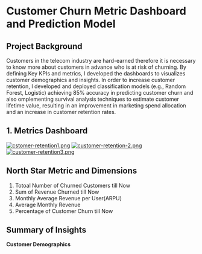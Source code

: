 # Customer Churn Metric Dashboard and Prediction Model

## Project Background
Customers in the telecom industry are hard-earned therefore it is necessary to know more about customers in advance who is at risk of churning. By defining Key KPIs and metrics, I developed the dashboards to visualizes customer demographics and insights. In order to increase customer retention, I developed and deployed classification models (e.g., Random Forest, Logistic) achieving 85% accuracy in predicting customer churn and also omplementing survival analysis techniques to estimate customer lifetime value, resulting in an improvement in marketing spend allocation and an increase in customer retention rates.

## 1. Metrics Dashboard
[![cstomer-retention1.png](https://i.postimg.cc/nrjM2nPK/cstomer-retention1.png)](https://postimg.cc/Fkv9sXm1)
[![customer-retention-2.png](https://i.postimg.cc/WzBzfxBB/customer-retention-2.png)](https://postimg.cc/sGJ3MHDm)
[![customer-retention3.png](https://i.postimg.cc/J4XGB4JM/customer-retention3.png)](https://postimg.cc/0b88TvcB)

## North Star Metric and Dimensions
1. Totoal Number of Churned Customers till Now
2. Sum of Revenue Churned till Now
3. Monthly Average Revenue per User(ARPU)
4. Average Monthly Revenue 
5. Percentage of Customer Churn till Now
   
## Summary of Insights

**Customer Demographics**
